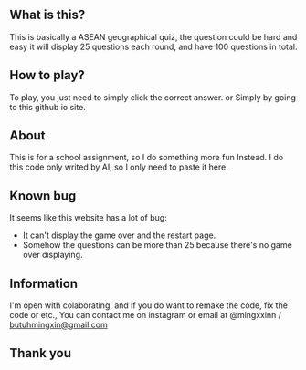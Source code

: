## What is this?
This is basically a ASEAN geographical quiz, the question could be hard and easy it will display 25 questions each round, and have 100 questions in total.

## How to play?
To play, you just need to simply click the correct answer.
or Simply by going to this github io site.

## About
This is for a school assignment, so I do something more fun Instead.
I do this code only writed by AI, so I only need to paste it here.

## Known bug
It seems like this website has a lot of bug:
- It can't display the game over and the restart page.
- Somehow the questions can be more than 25 because there's no game over displaying.

## Information
I'm open with colaborating, and if you do want to remake the code, fix the code or etc., You can contact me on instagram or email at @mingxxinn / butuhmingxin@gmail.com

## Thank you